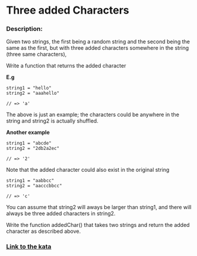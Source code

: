 # Three added Characters

### Description:

Given two strings, the first being a random string and the second being the same as the first, but with three added characters somewhere in the string (three same characters),

Write a function that returns the added character

**E.g**
```
string1 = "hello"
string2 = "aaahello"

// => 'a'
```
The above is just an example; the characters could be anywhere in the string and string2 is actually shuffled.

**Another example**
```
string1 = "abcde"
string2 = "2db2a2ec"

// => '2'
```
Note that the added character could also exist in the original string
```
string1 = "aabbcc"
string2 = "aacccbbcc"

// => 'c'
```

You can assume that string2 will aways be larger than string1, and there will always be three added characters in string2.

Write the function addedChar() that takes two strings and return the added character as described above.

### [Link to the kata](https://www.codewars.com/kata/5971b219d5db74843a000052)